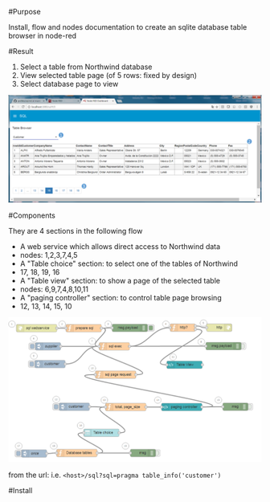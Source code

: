 #Purpose

Install, flow and nodes documentation to create an sqlite database table browser in node-red

#Result

1. Select a table from Northwind database
2. View selected table page (of 5 rows: fixed by design)
3. Select database page to view

![alt tag](https://raw.githubusercontent.com/gbrault/gistfiles/master/knex/knex.png)

#Components

They are 4 sections in the following flow

* A web service which allows direct access to Northwind data
 * nodes: 1,2,3,7,4,5
* A "Table choice" section: to select one of the tables of Northwind
 * 17, 18, 19, 16
* A "Table view" section: to show a page of the selected table
 * nodes: 6,9,7,4,8,10,11
* A "paging controller" section: to control table page browsing
 * 12, 13, 14, 15, 10

![alt tag](https://raw.githubusercontent.com/gbrault/gistfiles/39b80f3357924bf288ed1c9890c93ca0d0407c54/knex/knex%20flow.png)

from the url: i.e. ``` <host>/sql?sql=pragma table_info('customer') ```

#Install
